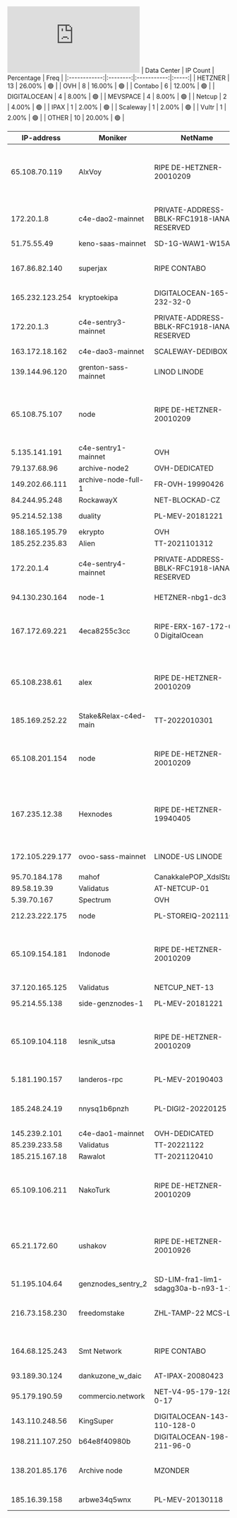 ![Diagramm](https://github.com/obajay/StateSync-snapshots/blob/main/Projects/C4E/1/README.md)
| Data Center | IP Count | Percentage | Freq |
|:------------:|:--------:|:-----------:|:-----:|
| HETZNER | 13 | 26.00% | 🟢 |
| OVH | 8 | 16.00% | 🟢 |
| Contabo | 6 | 12.00% | 🟢 |
| DIGITALOCEAN | 4 | 8.00% | 🟢 |
| MEVSPACE | 4 | 8.00% | 🟢 |
| Netcup | 2 | 4.00% | 🟢 |
| IPAX | 1 | 2.00% | 🟢 |
| Scaleway | 1 | 2.00% | 🟢 |
| Vultr | 1 | 2.00% | 🟢 |
| OTHER | 10 | 20.00% | 🟢 |

<!-- START_TABLE -->
| IP-address | Moniker | NetName | Organization |
|-------------|-------------|-------------|-------------|
| 65.108.70.119 | AlxVoy | RIPE DE-HETZNER-20010209 | RIPE Network Coordination Centre Hetzner Online GmbH Hetzner Online GmbH |
| 172.20.1.8 | c4e-dao2-mainnet | PRIVATE-ADDRESS-BBLK-RFC1918-IANA-RESERVED | Internet Assigned Numbers Authority |
| 51.75.55.49 | keno-saas-mainnet | SD-1G-WAW1-W15A | OVH Sp. z o. o. |
| 167.86.82.140 | superjax | RIPE CONTABO | RIPE Network Coordination Centre Contabo GmbH |
| 165.232.123.254 | kryptoekipa | DIGITALOCEAN-165-232-32-0 | DigitalOcean, LLC |
| 172.20.1.3 | c4e-sentry3-mainnet | PRIVATE-ADDRESS-BBLK-RFC1918-IANA-RESERVED | Internet Assigned Numbers Authority |
| 163.172.18.162 | c4e-dao3-mainnet | SCALEWAY-DEDIBOX | Scaleway |
| 139.144.96.120 | grenton-sass-mainnet | LINOD LINODE | Akamai Technologies, Inc. Linode |
| 65.108.75.107 | node | RIPE DE-HETZNER-20010209 | RIPE Network Coordination Centre Hetzner Online GmbH Hetzner Online GmbH |
| 5.135.141.191 | c4e-sentry1-mainnet | OVH |  |
| 79.137.68.96 | archive-node2 | OVH-DEDICATED | OVH Sp. z o. o. |
| 149.202.66.111 | archive-node-full-1 | FR-OVH-19990426 | OVH SAS |
| 84.244.95.248 | RockawayX | NET-BLOCKAD-CZ |  |
| 95.214.52.138 | duality | PL-MEV-20181221 | MEVSPACE sp. z o.o. |
| 188.165.195.79 | ekrypto | OVH |  |
| 185.252.235.83 | Alien | TT-2021101312 | Contabo GmbH |
| 172.20.1.4 | c4e-sentry4-mainnet | PRIVATE-ADDRESS-BBLK-RFC1918-IANA-RESERVED | Internet Assigned Numbers Authority |
| 94.130.230.164 | node-1 | HETZNER-nbg1-dc3 | Hetzner Online GmbH |
| 167.172.69.221 | 4eca8255c3cc | RIPE-ERX-167-172-0-0 DigitalOcean | RIPE Network Coordination Centre DigitalOcean, LLC |
| 65.108.238.61 | alex | RIPE DE-HETZNER-20010209 | RIPE Network Coordination Centre Hetzner Online GmbH Hetzner Online GmbH |
| 185.169.252.22 | Stake&Relax-c4ed-main | TT-2022010301 | Contabo GmbH |
| 65.108.201.154 | node | RIPE DE-HETZNER-20010209 | RIPE Network Coordination Centre Hetzner Online GmbH Hetzner Online GmbH |
| 167.235.12.38 | Hexnodes | RIPE DE-HETZNER-19940405 | RIPE Network Coordination Centre Hetzner Online GmbH Hetzner Online GmbH |
| 172.105.229.177 | ovoo-sass-mainnet | LINODE-US LINODE | Akamai Technologies, Inc. Linode |
| 95.70.184.178 | mahof | CanakkalePOP_XdslStatic |  |
| 89.58.19.39 | Validatus | AT-NETCUP-01 |  |
| 5.39.70.167 | Spectrum | OVH |  |
| 212.23.222.175 | node | PL-STOREIQ-20211105 | STORE IQ SP. Z O.O. |
| 65.109.154.181 | Indonode | RIPE DE-HETZNER-20010209 | RIPE Network Coordination Centre Hetzner Online GmbH Hetzner Online GmbH |
| 37.120.165.125 | Validatus | NETCUP_NET-13 | netcup GmbH |
| 95.214.55.138 | side-genznodes-1 | PL-MEV-20181221 | MEVSPACE sp. z o.o. |
| 65.109.104.118 | lesnik_utsa | RIPE DE-HETZNER-20010209 | RIPE Network Coordination Centre Hetzner Online GmbH Hetzner Online GmbH |
| 5.181.190.157 | landeros-rpc | PL-MEV-20190403 | MEVSPACE sp. z o.o. |
| 185.248.24.19 | nnysq1b6pnzh | PL-DIGI2-20220125 | Adam Ochmanski trading as Digicron |
| 145.239.2.101 | c4e-dao1-mainnet | OVH-DEDICATED | OVH GmbH |
| 85.239.233.58 | Validatus | TT-20221122 | Contabo GmbH |
| 185.215.167.18 | Rawalot | TT-2021120410 | Contabo GmbH |
| 65.109.106.211 | NakoTurk | RIPE DE-HETZNER-20010209 | RIPE Network Coordination Centre Hetzner Online GmbH Hetzner Online GmbH |
| 65.21.172.60 | ushakov | RIPE DE-HETZNER-20010926 | RIPE Network Coordination Centre Hetzner Online GmbH Hetzner Online GmbH |
| 51.195.104.64 | genznodes_sentry_2 | SD-LIM-fra1-lim1-sdagg30a-b-n93-1-1 | OVH GmbH |
| 216.73.158.230 | freedomstake | ZHL-TAMP-22 MCS-LA | Zappie Host LLC Madcityservers LLC |
| 164.68.125.243 | Smt Network | RIPE CONTABO | RIPE Network Coordination Centre Contabo GmbH |
| 93.189.30.124 | dankuzone_w_daic | AT-IPAX-20080423 | IPAX GmbH |
| 95.179.190.59 | commercio.network | NET-V4-95-179-128-0-17 | Vultr Holdings LLC Amsterdam |
| 143.110.248.56 | KingSuper | DIGITALOCEAN-143-110-128-0 | DigitalOcean, LLC |
| 198.211.107.250 | b64e8f40980b | DIGITALOCEAN-198-211-96-0 | DigitalOcean, LLC |
| 138.201.85.176 | Archive node | MZONDER | RIPE-ERX-138-198-0-0 HETZNER-fsn1-dc8 | RIPE Network Coordination Centre Hetzner Online GmbH |
| 185.16.39.158 | arbwe34q5wnx | PL-MEV-20130118 | MEVSPACE sp. z o.o. |

<!-- END_TABLE -->